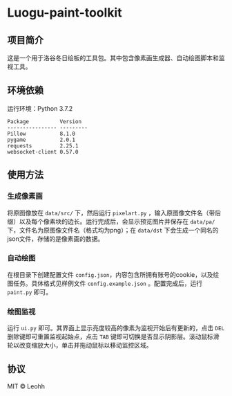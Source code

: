 # Luogu-paint-toolkit

## 项目简介

这是一个用于洛谷冬日绘板的工具包。其中包含像素画生成器、自动绘图脚本和监视工具。

## 环境依赖

运行环境：Python 3.7.2

```
Package          Version  
---------------- ---------
Pillow           8.1.0    
pygame           2.0.1
requests         2.25.1
websocket-client 0.57.0
```

## 使用方法

### 生成像素画

将原图像放在 `data/src/` 下，然后运行 `pixelart.py` ，输入原图像文件名（带后缀）以及每个像素块的边长。运行完成后，会显示预览图片并保存在 `data/pa/` 下，文件名为原图像文件名（格式均为png）；在 `data/dst` 下会生成一个同名的json文件，存储的是像素画的数据。

### 自动绘图

在根目录下创建配置文件 `config.json`，内容包含所拥有账号的cookie，以及绘图任务。具体格式见样例文件 `config.example.json` 。配置完成后，运行 `paint.py` 即可。

### 绘图监视

运行 `ui.py` 即可。其界面上显示亮度较高的像素为监视开始后有更新的，点击 `DEL` 删除键即可重置监视起始点，点击 `TAB` 键即可切换是否显示阴影层。滚动鼠标滑轮以改变缩放大小，单击并拖动鼠标以移动监控区域。

## 协议

MIT © Leohh 